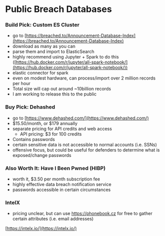 # Public Breach Databases

### Build Pick: Custom ES Cluster

* go to [https://breached.to/Announcement-Database-Index](https://breached.to/Announcement-Database-Index)
* download as many as you can
* parse them and import to ElasticSearch
* highly recommend using Jupyter + Spark to do this ([https://hub.docker.com/r/jupyter/all-spark-notebook/](https://hub.docker.com/r/jupyter/all-spark-notebook/))
* elastic connector for spark
* even on modest hardware, can process/import over 2 million records per hour
* Total size will cap out around \~10billion records
* I am working to release this to the public

### Buy Pick: Dehashed
* go to [https://www.dehashed.com/](https://www.dehashed.com/)
* $15.50/month, or $179 annually
* separate pricing for API credits and web access
  * API pricing: $3 for 100 credits
* Contains passwords
* certain sensitive data is not accessible to normal accounts (i.e. SSNs)
* offensive focus, but could be useful for defenders to determine what is exposed/change passwords

### Also Worth It: Have I Been Pwned (HIBP)

* worth it, $3.50 per month subscription fee
* highly effective data breach notification service
* passwords accessible in certain circumstances

### IntelX

* pricing unclear, but can use https://phonebook.cz for free to gather certain attributes (i.e. email addresses)

[https://intelx.io/](https://intelx.io/)
